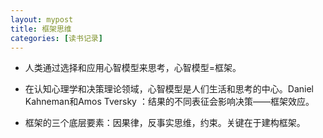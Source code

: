 ```yaml
---
layout: mypost
title: 框架思维
categories: [读书记录]
---
```


- 人类通过选择和应用心智模型来思考，心智模型=框架。

- 在认知心理学和决策理论领域，心智模型是人们生活和思考的中心。Daniel Kahneman和Amos Tversky ：结果的不同表征会影响决策——框架效应。

- 框架的三个底层要素：因果律，反事实思维，约束。关键在于建构框架。

